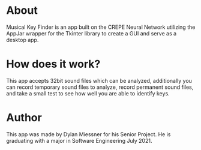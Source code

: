 # About
Musical Key Finder is an app built on the CREPE Neural Network utilizing the AppJar wrapper for the Tkinter library to create a GUI and serve as a desktop app.

# How does it work?
This app accepts 32bit sound files which can be analyzed, additionally you can record temporary sound files to analyze, record permanent sound files, and take a small test to see how well you are able to identify keys.

# Author
This app was made by Dylan Miessner for his Senior Project.  He is graduating with a major in Software Engineering July 2021.
